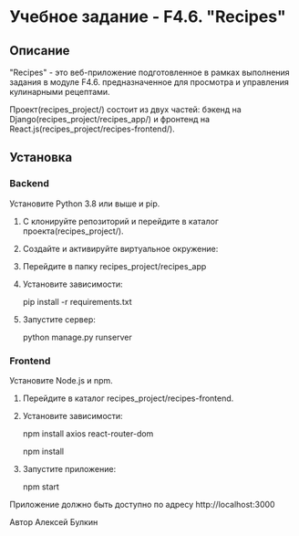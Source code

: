 # Учебное задание - F4.6. "Recipes"

## Описание

"Recipes" - это веб-приложение подготовленное в рамках 
выполнения задания в модуле F4.6. предназначенное для просмотра
и управления кулинарными рецептами.

Проект(recipes_project/) состоит из двух частей: бэкенд на Django(recipes_project/recipes_app/)
и фронтенд на React.js(recipes_project/recipes-frontend/).

## Установка

### **Backend**

Установите Python 3.8 или выше и pip.

1. С клонируйте репозиторий и перейдите в каталог проекта(recipes_project/).

2. Создайте и активируйте виртуальное окружение:

3. Перейдите в папку recipes_project/recipes_app

4. Установите зависимости:

    pip install -r requirements.txt

4. Запустите сервер:

   python manage.py runserver

### **Frontend**
Установите Node.js и npm.

1. Перейдите в каталог recipes_project/recipes-frontend.

2. Установите зависимости:

    npm install axios react-router-dom
    
    npm install

3. Запустите приложение:
 
   npm start

Приложение должно быть доступно по адресу http://localhost:3000

Автор
Алексей Булкин